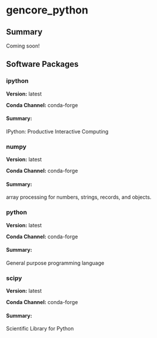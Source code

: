 # gencore_python
## Summary

Coming soon!

## Software Packages

### ipython
**Version:** latest

**Conda Channel:** conda-forge

#### Summary:
IPython: Productive Interactive Computing



### numpy
**Version:** latest

**Conda Channel:** conda-forge

#### Summary:
array processing for numbers, strings, records, and objects.



### python
**Version:** latest

**Conda Channel:** conda-forge

#### Summary:
General purpose programming language



### scipy
**Version:** latest

**Conda Channel:** conda-forge

#### Summary:
Scientific Library for Python



